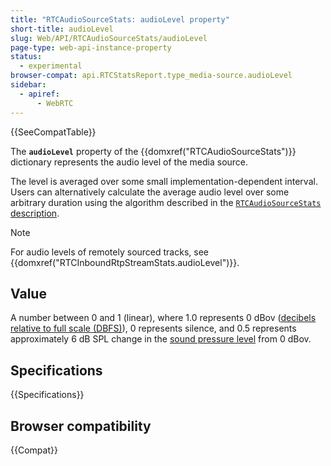 ```yaml
---
title: "RTCAudioSourceStats: audioLevel property"
short-title: audioLevel
slug: Web/API/RTCAudioSourceStats/audioLevel
page-type: web-api-instance-property
status:
  - experimental
browser-compat: api.RTCStatsReport.type_media-source.audioLevel
sidebar:
  - apiref:
      - WebRTC
---
```


{{SeeCompatTable}}

The **`audioLevel`** property of the {{domxref("RTCAudioSourceStats")}} dictionary represents the audio level of the media source.

The level is averaged over some small implementation-dependent interval.
Users can alternatively calculate the average audio level over some arbitrary duration using the algorithm described in the [`RTCAudioSourceStats` description](/en-US/docs/Web/API/RTCAudioSourceStats#description).

> [!NOTE]
> For audio levels of remotely sourced tracks, see {{domxref("RTCInboundRtpStreamStats.audioLevel")}}.

## Value

A number between 0 and 1 (linear), where 1.0 represents 0 dBov ([decibels relative to full scale (DBFS)](https://en.wikipedia.org/wiki/DBFS)), 0 represents silence, and 0.5 represents approximately 6 dB SPL change in the [sound pressure level](https://en.wikipedia.org/wiki/Sound_pressure#Sound_pressure_level) from 0 dBov.

## Specifications

{{Specifications}}

## Browser compatibility

{{Compat}}
